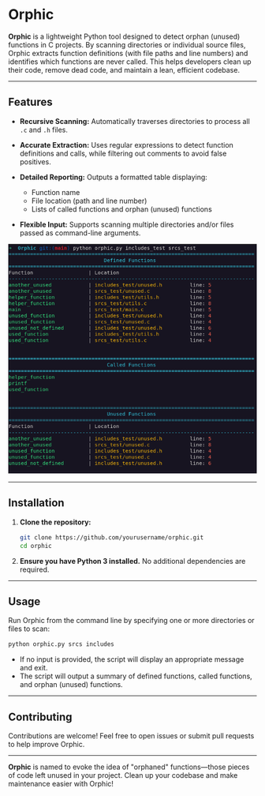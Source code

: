 # Orphic

**Orphic** is a lightweight Python tool designed to detect orphan (unused) functions in C projects.
By scanning directories or individual source files, Orphic extracts function definitions (with file paths and line numbers) and identifies which functions are never called. This helps developers clean up their code, remove dead code, and maintain a lean, efficient codebase.

---

## Features

- **Recursive Scanning:**
  Automatically traverses directories to process all `.c` and `.h` files.

- **Accurate Extraction:**
  Uses regular expressions to detect function definitions and calls, while filtering out comments to avoid false positives.

- **Detailed Reporting:**
  Outputs a formatted table displaying:
  - Function name
  - File location (path and line number)
  - Lists of called functions and orphan (unused) functions

- **Flexible Input:**
  Supports scanning multiple directories and/or files passed as command-line arguments.

![example](image.png)

---

## Installation

1. **Clone the repository:**
   ```bash
   git clone https://github.com/yourusername/orphic.git
   cd orphic
   ```

2. **Ensure you have Python 3 installed.**
   No additional dependencies are required.

---

## Usage

Run Orphic from the command line by specifying one or more directories or files to scan:

```bash
python orphic.py srcs includes
```

- If no input is provided, the script will display an appropriate message and exit.
- The script will output a summary of defined functions, called functions, and orphan (unused) functions.

---

## Contributing

Contributions are welcome! Feel free to open issues or submit pull requests to help improve Orphic.

---


**Orphic** is named to evoke the idea of "orphaned" functions—those pieces of code left unused in your project. Clean up your codebase and make maintenance easier with Orphic!
